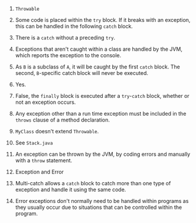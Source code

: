 1. ``Throwable``

2. Some code is placed within the ``try`` block. If it breaks with an exception, this can be handled
in the following ``catch`` block.

3. There is a ``catch`` without a preceding ``try``.

4. Exceptions that aren't caught within a class are handled by the JVM, which reports the exception
to the console.

5. As ``B`` is a subclass of ``A``, it will be caught by the first ``catch`` block. The second, ``B``-specific
catch block will never be executed.

6. Yes.

7. False, the ``finally`` block is executed after a ``try``-``catch`` block, whether or not an exception occurs.

8. Any exception other than a run time exception must be included in the ``throws`` clause of a method
declaration.

9. ``MyClass`` doesn't extend ``Throwable``.

10. See ``Stack.java``

11. An exception can be thrown by the JVM, by coding errors and manually with a ``throw`` statement.

12. Exception and Error

13. Multi-catch allows a ``catch`` block to catch more than one type of exception and handle it
using the same code.

14. Error exceptions don't normally need to be handled within programs as they usually occur due to
situations that can be controlled within the program.